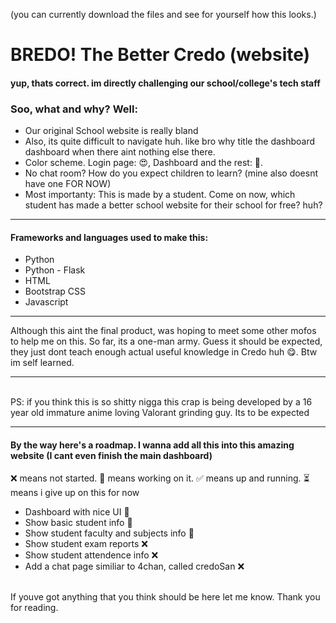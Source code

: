 (you can currently download the files and see for yourself how this looks.)
<br>
<h1>BREDO! The Better Credo (website)</h1>
<h4>yup, thats correct. im directly challenging our school/college's tech staff</h4>
<h3>Soo, what and why? Well:</h3>
<ul>
  <li>Our original School website is really bland</li>
  <li>Also, its quite difficult to navigate huh. like bro why title the dashboard dashboard when there aint nothing else there.</li>
  <li>Color scheme. Login page: 😍, Dashboard and the rest: 🥴.</li>
  <li>No chat room? How do you expect children to learn? (mine also doesnt have one FOR NOW)</li>
  <li>Most importanty: This is made by a student. Come on now, which student has made a better school website for their school for free? huh?</li>
</ul>

<hr>
<h4>Frameworks and languages used to make this:</h4>
<ul>
  <li>Python</li>
  <li>Python - Flask</li>
  <li>HTML</li>
  <li>Bootstrap CSS</li>
  <li>Javascript</li>
</ul>
<hr>
Although this aint the final product, was hoping to meet some other mofos to help me on this. So far, its a one-man army. Guess it should be expected, they just dont teach enough actual useful knowledge in Credo huh 😋. Btw im self learned.
<hr>
<br>
PS: if you think this is so shitty nigga this crap is being developed by a 16 year old immature anime loving Valorant grinding guy. Its to be expected
<br>
<hr>
<h4>By the way here's a roadmap. I wanna add all this into this amazing website (I cant even finish the main dashboard)</h4>
<p>❌ means not started. 🚧 means working on it. ✅ means up and running. ⏳ means i give up on this for now</p>
<ul>
  <li>Dashboard with nice UI  🚧</li>  
  <li>Show basic student info  🚧</li>  
  <li>Show student faculty and subjects info  🚧</li>  
  <li>Show student exam reports  ❌</li>  
  <li>Show student attendence info  ❌</li>  
  <li>Add a chat page similiar to 4chan, called credoSan  ❌</li>
</ul>
<br>
If youve got anything that you think should be here let me know.
Thank you for reading.
